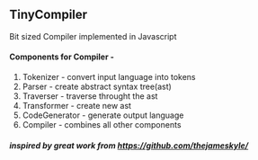 ## TinyCompiler
Bit sized Compiler implemented in Javascript

#### Components for Compiler - 
1.  Tokenizer - convert input language into tokens 
2.  Parser - create abstract syntax tree(ast)
3.  Traverser - traverse throught the ast
4.  Transformer - create new ast
5.  CodeGenerator - generate output language
6.  Compiler - combines all other components


##### inspired by great work from https://github.com/thejameskyle/